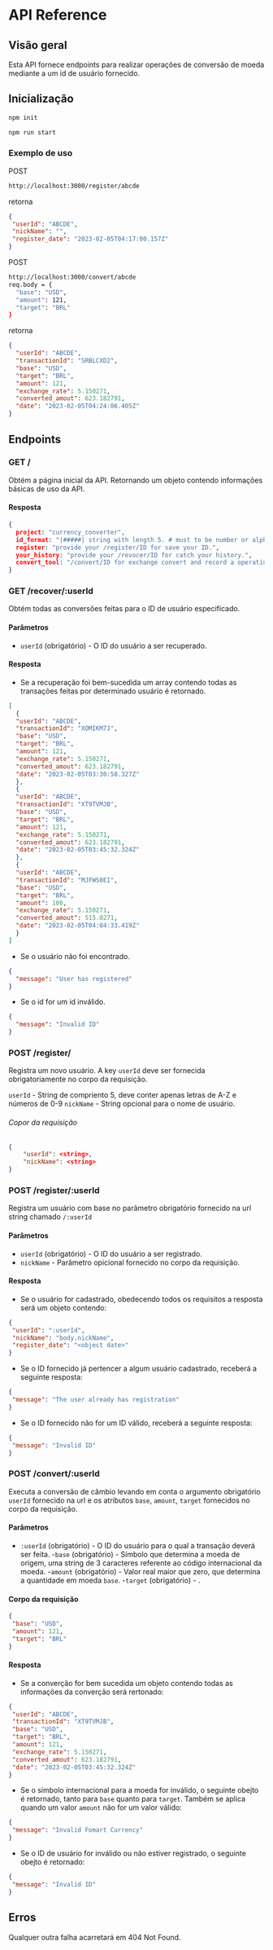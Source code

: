 # API Reference

## Visão geral

Esta API fornece endpoints para realizar operações de conversão de moeda mediante a um id de usuário fornecido.

## Inicialização
```bash
npm init
```
```bash
npm run start
```

### Exemplo de uso

POST
```bash
http://localhost:3000/register/abcde
```
retorna
```json
{
 "userId": "ABCDE",
 "nickName": "",
 "register_date": "2023-02-05T04:17:00.157Z"
}
```
POST
```bash
http://localhost:3000/convert/abcde
req.body = {
  "base": "USD",
  "amount": 121,
  "target": "BRL"
}
```
retorna
```json
{
  "userId": "ABCDE",
  "transactionId": "SRBLCXD2",
  "base": "USD",
  "target": "BRL",
  "amount": 121,
  "exchange_rate": 5.150271,
  "converted_amout": 623.182791,
  "date": "2023-02-05T04:24:06.405Z"
}
```


## Endpoints

### GET /

Obtém a página inicial da API. Retornando um objeto contendo informações básicas de uso da API.

#### Resposta

```json
{
  project: "currency_converter",
  id_format: "|#####| string with length 5. # must to be number or alphanumeric",
  register: "provide your /register/ID for save your ID.",
  your_history: "provide your /revocer/ID for catch your history.",
  convert_tool: "/convert/ID for exchange convert and record a operation"
}
```


### GET /recover/:userId

Obtém todas as conversões feitas para o ID de usuário especificado.

#### Parâmetros

- `userId` (obrigatório) - O ID do usuário a ser recuperado.

#### Resposta

- Se a recuperação foi bem-sucedida um array contendo todas as transações feitas por determinado usuário é retornado.
```json
[
  {
  "userId": "ABCDE",
  "transactionId": "XOMIKM7J",
  "base": "USD",
  "target": "BRL",
  "amount": 121,
  "exchange_rate": 5.150271,
  "converted_amout": 623.182791,
  "date": "2023-02-05T03:30:58.327Z"
  },
  {
  "userId": "ABCDE",
  "transactionId": "XT9TVMJB",
  "base": "USD",
  "target": "BRL",
  "amount": 121,
  "exchange_rate": 5.150271,
  "converted_amout": 623.182791,
  "date": "2023-02-05T03:45:32.324Z"
  },
  {
  "userId": "ABCDE",
  "transactionId": "MJFWS0EI",
  "base": "USD",
  "target": "BRL",
  "amount": 100,
  "exchange_rate": 5.150271,
  "converted_amout": 515.0271,
  "date": "2023-02-05T04:04:33.419Z"
  }
]
```
- Se o usuário não foi encontrado.
```json
{
  "message": "User has registered"
}
```
- Se o id for um id inválido.
```json
{
  "message": "Invalid ID"
}
```

### POST /register/

Registra um novo usuário. A key `userId` deve ser fornecida obrigatoriamente no corpo da requisição.

`userId` - String de compriento 5, deve conter apenas letras de A-Z e números de 0-9
`nickName` - String opcional para o nome de usuário.

###### Copor da requisição
```json
{
    "userId": <string>,
    "nickName": <string>
}
```

### POST /register/:userId

Registra um usuário com base no parâmetro obrigatório fornecido na url string chamado `/:userId`

#### Parâmetros

- `userId` (obrigatório) - O ID do usuário a ser registrado.
- `nickName` - Parâmetro opicional fornecido no corpo da requisição.

#### Resposta

- Se o usuário for cadastrado, obedecendo todos os requisitos a resposta será um objeto contendo:
```json
{
 "userId": ":userId",
 "nickName": "body.nickName",
 "register_date": "<object date>"
}
```
- Se o ID fornecido já pertencer a algum usuário cadastrado, receberá a seguinte resposta:
```json
{
 "message": "The user already has registration"
}
```
- Se o ID fornecido não for um ID válido, receberá a seguinte resposta:
```json
{
 "message": "Invalid ID"
}
```

### POST /convert/:userId

Executa a conversão de câmbio levando em conta o argumento obrigatório `userId` fornecido na url e os atributos `base`, `amount`, `target` fornecidos no corpo da requisição.

#### Parâmetros

- `:userId` (obrigatório) - O ID do usuário para o qual a transação deverá ser feita.
-`base` (obrigatório) - Símbolo que determina a moeda de origem, uma string de 3 caracteres referente ao código internacional da moeda.
-`amount` (obrigatório) - Valor real maior que zero, que determina a quantidade em moeda `base`.
-`target` (obrigatório) - .

#### Corpo da requisição
```json
{
 "base": "USD",
 "amount": 121,
 "target": "BRL"
}
```

#### Resposta

- Se a converção for bem sucedida um objeto contendo todas as informações da converção será rertonado:
```json
{
 "userId": "ABCDE",
 "transactionId": "XT9TVMJB",
 "base": "USD",
 "target": "BRL",
 "amount": 121,
 "exchange_rate": 5.150271,
 "converted_amout": 623.182791,
 "date": "2023-02-05T03:45:32.324Z"
}
```

- Se o símbolo internacional para a moeda for inválido, o seguinte obejto é retornado, tanto para `base` quanto para `target`. Também se aplica quando um valor `amount`  não for um valor válido:
```json
{
 "message": "Invalid Fomart Currency"
}
```
- Se o ID de usuário for inválido ou não estiver registrado, o seguinte obejto é retornado:
```json
{
 "message": "Invalid ID"
}
```
## Erros

Qualquer outra falha acarretará em 404 Not Found.

